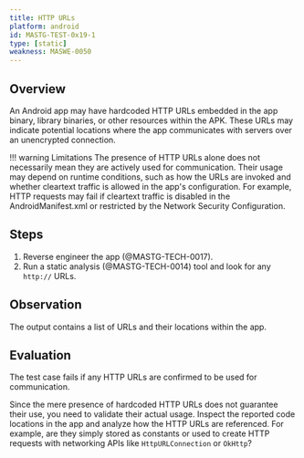 ```yaml
---
title: HTTP URLs
platform: android
id: MASTG-TEST-0x19-1
type: [static]
weakness: MASWE-0050
---
```


## Overview

An Android app may have hardcoded HTTP URLs embedded in the app binary, library binaries, or other resources within the APK. These URLs may indicate potential locations where the app communicates with servers over an unencrypted connection.

!!! warning Limitations
    The presence of HTTP URLs alone does not necessarily mean they are actively used for communication. Their usage may depend on runtime conditions, such as how the URLs are invoked and whether cleartext traffic is allowed in the app's configuration. For example, HTTP requests may fail if cleartext traffic is disabled in the AndroidManifest.xml or restricted by the Network Security Configuration.

## Steps

1. Reverse engineer the app (@MASTG-TECH-0017).
2. Run a static analysis (@MASTG-TECH-0014) tool and look for any `http://` URLs.

## Observation

The output contains a list of URLs and their locations within the app.

## Evaluation

The test case fails if any HTTP URLs are confirmed to be used for communication.

Since the mere presence of hardcoded HTTP URLs does not guarantee their use, you need to validate their actual usage. Inspect the reported code locations in the app and analyze how the HTTP URLs are referenced. For example, are they simply stored as constants or used to create HTTP requests with networking APIs like `HttpURLConnection` or `OkHttp`?
